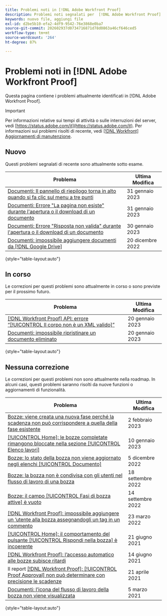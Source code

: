 ```yaml
---
title: Problemi noti in [!DNL Adobe Workfront Proof]
description: Problemi noti segnalati per  [!DNL Adobe Workfront Proof]
keywords: nuovo file, aggiungi file
exl-id: d2be5b10-efa2-4df9-9542-76e3868e0ba7
source-git-commit: 202602937d0734716871d78d0863a46cf646ced5
workflow-type: tm+mt
source-wordcount: '264'
ht-degree: 87%

---
```


# Problemi noti in [!DNL Adobe Workfront Proof]

Questa pagina contiene i problemi attualmente identificati in [!DNL Adobe Workfront Proof].

>[!IMPORTANT]
>
>Per informazioni relative sui tempi di attività o sulle interruzioni del server, vedi [https://status.adobe.com/it](https://status.adobe.com/it). Per informazioni sui problemi risolti di recente, vedi [[!DNL Workfront] Aggiornamenti di manutenzione](../maintenance/current-updates.md).

## Nuovo

Questi problemi segnalati di recente sono attualmente sotto esame.

| **Problema** | **Ultima Modifica** |
| -----------------------------------------------------------------| ----------------- |
| [Documenti: Il pannello di riepilogo torna in alto quando si fa clic sul menu a tre punti](known-issues-workfront/wf-documents-summary-panel-returns-to-top.md) | 31 gennaio 2023 |
| [Documenti: Errore &quot;La pagina non esiste&quot; durante l&#39;apertura o il download di un documento](known-issues-workfront/wf-documents-cannot-open-or-download-document.md) | 31 gennaio 2023 |
| [Documenti: Errore &quot;Risposta non valida&quot; durante l&#39;apertura o il download di un documento](known-issues-workfront/wf-documents-error-when-opening-or-downloading.md) | 30 gennaio 2023 |
| [Documenti: impossibile aggiungere documenti da [!DNL Google Drive]](known-issues-workfront/wf-documents-cannot-add-documents-from-google-drive.md) | 20 dicembre 2022 |

{style=&quot;table-layout:auto&quot;}

## In corso

Le correzioni per questi problemi sono attualmente in corso o sono previste per il prossimo futuro.

| **Problema** | **Ultima Modifica** |
| -----------------------------------------------------------------| ----------------- |
| [[!DNL Workfront Proof] API: errore “[!UICONTROL Il corpo non è un XML valido]”](known-issues-workfront-proof/proof-error-body-is-not-a-valid-xml.md) | 20 gennaio 2023 |
| [Documenti: impossibile ripristinare un documento eliminato](known-issues-workfront/wf-documents-cannot-restore-document.md) | 20 gennaio 2023 |

{style=&quot;table-layout:auto&quot;}

## Nessuna correzione

Le correzioni per questi problemi non sono attualmente nella roadmap. In alcuni casi, questi problemi saranno risolti da nuove funzioni o aggiornamenti di funzionalità.

| **Problema** | **Ultima Modifica** |
| -----------------------------------------------------------------| ----------------- |
| [Bozze: viene creata una nuova fase perché la scadenza non può corrispondere a quella della fase esistente](known-issues-workfront-proof/proof-new-stage-created.md) | 2 febbraio 2023 |
| [[!UICONTROL Home]: le bozze completate rimangono bloccate nella sezione [!UICONTROL Elenco lavori]](known-issues-workfront-proof/completed-proofs-stuck-in-the-work-list.md) | 10 gennaio 2023 |
| [Bozze: lo stato della bozza non viene aggiornato negli elenchi [!UICONTROL Documento]](known-issues-workfront/wf-documents-status-not-updating-in-document-list.md) | 5 dicembre 2022 |
| [Bozze: la bozza non è condivisa con gli utenti nel flusso di lavoro di una bozza](known-issues-workfront-proof/proof-user-in-stage-does-not-get-access.md) | 18 settembre 2022 |
| [Bozze: il campo [!UICONTROL Fasi di bozza attive] è vuoto](known-issues-workfront/wf-documents-stages-do-not-populate-on-proof.md) | 14 settembre 2022 |
| [[!DNL Workfront Proof]: impossibile aggiungere un ’utente alla bozza assegnandogli un tag in un commento](known-issues-workfront-proof/cannot-add-user-to-proof.md) | 23 marzo 2022 |
| [[!UICONTROL Home]: il comportamento del pulsante [!UICONTROL Rispondi nella bozza] è incoerente](known-issues-workfront-proof/reply-in-proof-button-behavior-is-inconsistent.md) | 21 giugno 2021 |
| [[!DNL Workfront Proof]: l’accesso automatico alle bozze subisce ritardi](known-issues-workfront-proof/automatic-access-to-proofs-are-delayed.md) | 14 giugno 2021 |
| Il report [[!DNL Workfront Proof]: [!UICONTROL Proof Approval] non può determinare con precisione le scadenze](known-issues-workfront-proof/proof-approval-report-cant-accurately-determine-deadlines.md) | 21 aprile 2021 |
| [Documenti: l’icona del flusso di lavoro della bozza non viene visualizzata](known-issues-workfront-proof/proof-workflow-icon-is-not-displaying.md) | 5 marzo 2021 |

{style=&quot;table-layout:auto&quot;}

